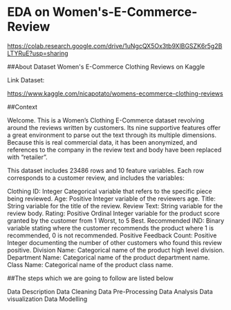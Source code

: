 # EDA on Women's-E-Commerce-Review


https://colab.research.google.com/drive/1uNgcQX5Ox3tb9XlBGSZK6r5g2BLTYRuE?usp=sharing


##About Dataset
Women's E-Commerce Clothing Reviews on Kaggle

Link Dataset:

https://www.kaggle.com/nicapotato/womens-ecommerce-clothing-reviews

##Context

Welcome. This is a Women’s Clothing E-Commerce dataset revolving around the reviews written by customers. Its nine supportive features offer a great environment to parse out the text through its multiple dimensions. Because this is real commercial data, it has been anonymized, and references to the company in the review text and body have been replaced with “retailer”.



This dataset includes 23486 rows and 10 feature variables. Each row corresponds to a customer review, and includes the variables:

Clothing ID: Integer Categorical variable that refers to the specific piece being reviewed.
Age: Positive Integer variable of the reviewers age.
Title: String variable for the title of the review.
Review Text: String variable for the review body.
Rating: Positive Ordinal Integer variable for the product score granted by the customer from 1 Worst, to 5 Best.
Recommended IND: Binary variable stating where the customer recommends the product where 1 is recommended, 0 is not recommended.
Positive Feedback Count: Positive Integer documenting the number of other customers who found this review positive.
Division Name: Categorical name of the product high level division.
Department Name: Categorical name of the product department name.
Class Name: Categorical name of the product class name.



##The steps which we are going to follow are listed below

Data Description
Data Cleaning
Data Pre-Processing
Data Analysis
Data visualization
Data Modelling
